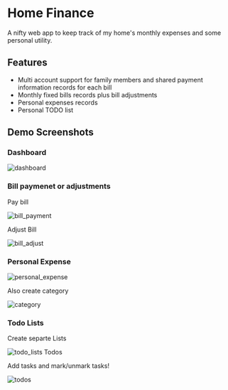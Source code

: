 # Home Finance

A nifty web app to keep track of my home's monthly expenses and some personal utility.


## Features

* Multi account support for family members and shared payment information records for each bill
* Monthly fixed bills records plus bill adjustments
* Personal expenses records
* Personal TODO list

## Demo Screenshots

### Dashboard

![dashboard](./readme_statics/dashboard.jpg)


### Bill paymenet or adjustments

Pay bill

![bill_payment](./readme_statics/payment_page.jpg)

Adjust Bill

![bill_adjust](./readme_statics/bill_adjust_page.jpg)

### Personal Expense

![personal_expense](./readme_statics/personal_expense_page.jpg)

Also create category

![category](./readme_statics/add_catagory.jpg)


### Todo Lists

Create separte Lists

![todo_lists](./readme_statics/todo_lists.jpg)
Todos

Add tasks and mark/unmark tasks!

![todos](./readme_statics/todos.jpg)

